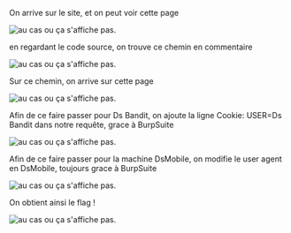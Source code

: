 On arrive sur le site, et on peut voir cette page


![au cas ou ça s'affiche pas.](cookie-busters/writeups/babyweb/underconstruction.png)


en regardant le code source, on trouve ce chemin en commentaire

![au cas ou ça s'affiche pas.](cookie-busters/writeups/babyweb/babywep1.png)


Sur ce chemin, on arrive sur cette page 

![au cas ou ça s'affiche pas.](cookie-busters/writeups/babyweb/forbidden.png)

Afin de ce faire passer pour Ds Bandit, on ajoute la ligne Cookie: USER=Ds Bandit dans notre requête, grace à BurpSuite


![au cas ou ça s'affiche pas.](cookie-busters/writeups/babyweb/DsBandit.png)


Afin de ce faire passer pour la machine DsMobile, on modifie le user agent en DsMobile, toujours grace à BurpSuite


![au cas ou ça s'affiche pas.](cookie-busters/writeups/babyweb/DsMobile.png)


On obtient ainsi le flag !

![au cas ou ça s'affiche pas.](cookie-busters/writeups/babyweb/token.png)


